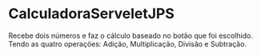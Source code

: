 # CalculadoraServeletJPS

Recebe dois números e faz o cálculo baseado no botão que foi escolhido.</br> 
Tendo as quatro operações: Adição, Multiplicação, Divisão e Subtração.</br>
